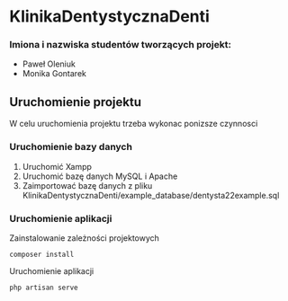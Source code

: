 # KlinikaDentystycznaDenti

### Imiona i nazwiska studentów tworzących projekt:

- Paweł Oleniuk
- Monika Gontarek



## Uruchomienie projektu
W celu uruchomienia projektu trzeba wykonac ponizsze czynnosci


### Uruchomienie bazy danych
1. Uruchomić Xampp
2. Uruchomić bazę danych MySQL i Apache
3. Zaimportować bazę danych z pliku KlinikaDentystycznaDenti/example_database/dentysta22example.sql


### Uruchomienie aplikacji

Zainstalowanie zależności projektowych

`composer install`

Uruchomienie aplikacji

`php artisan serve`
